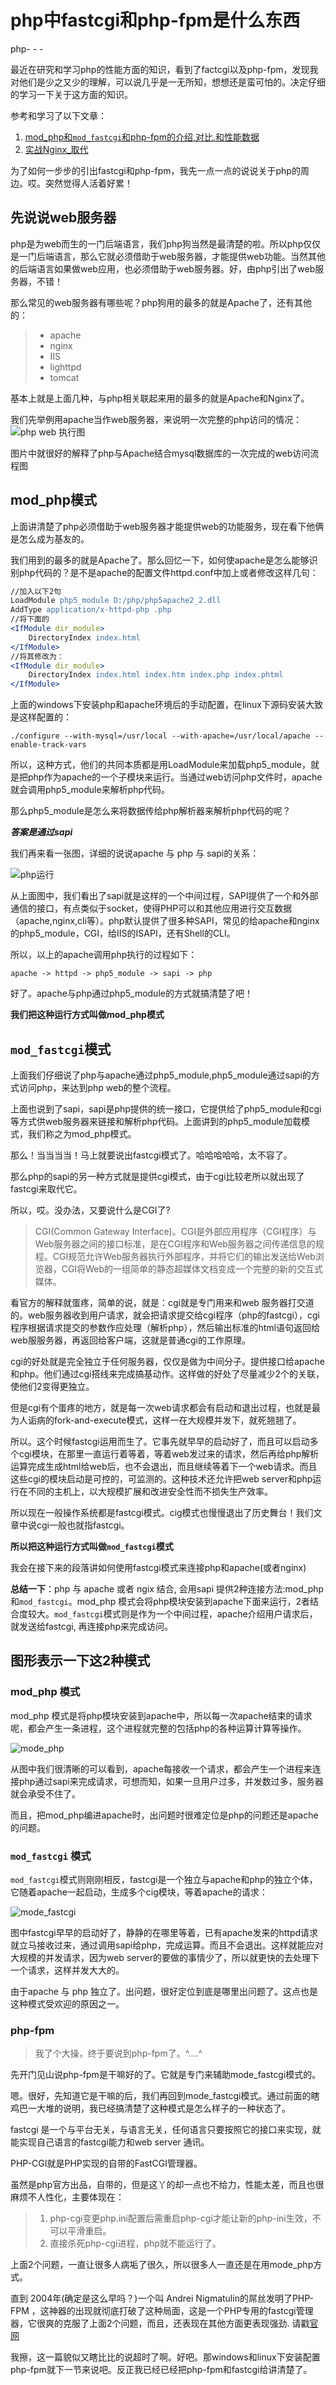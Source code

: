# php中fastcgi和php-fpm是什么东西

php- - -

最近在研究和学习php的性能方面的知识，看到了factcgi以及php-fpm，发现我对他们是少之又少的理解，可以说几乎是一无所知，想想还是蛮可怕的。决定仔细的学习一下关于这方面的知识。

参考和学习了以下文章：   
1. [mod_php和`mod_fastcgi`和php-fpm的介绍,对比,和性能数据][0]  
2. [实战Nginx_取代][1]

为了如何一步步的引出fastcgi和php-fpm，我先一点一点的说说关于php的周边。哎。突然觉得人活着好累！

## 先说说web服务器

php是为web而生的一门后端语言，我们php狗当然是最清楚的啦。所以php仅仅是一门后端语言，那么它就必须借助于web服务器，才能提供web功能。当然其他的后端语言如果做web应用，也必须借助于web服务器。好，由php引出了web服务器，不错！

那么常见的web服务器有哪些呢？php狗用的最多的就是Apache了，还有其他的：

> * apache
> * nginx
> * IIS
> * lighttpd
> * tomcat

基本上就是上面几种，与php相关联起来用的最多的就是Apache和Nginx了。

我们先举例用apache当作web服务器，来说明一次完整的php访问的情况：   
![php web 执行图][2]

  
图片中就很好的解释了php与Apache结合mysql数据库的一次完成的web访问流程图

## mod_php模式

上面讲清楚了php必须借助于web服务器才能提供web的功能服务，现在看下他俩是怎么成为基友的。

我们用到的最多的就是Apache了。那么回忆一下，如何使apache是怎么能够识别php代码的？是不是apache的配置文件httpd.conf中加上或者修改这样几句：

```apache
//加入以下2句
LoadModule php5_module D:/php/php5apache2_2.dll
AddType application/x-httpd-php .php
//将下面的
<IfModule dir_module>
    DirectoryIndex index.html
</IfModule>
//将其修改为：
<IfModule dir_module>
    DirectoryIndex index.html index.htm index.php index.phtml
</IfModule>
```

上面的windows下安装php和apache环境后的手动配置，在linux下源码安装大致是这样配置的：

    

    ./configure --with-mysql=/usr/local --with-apache=/usr/local/apache --enable-track-vars

所以，这种方式，他们的共同本质都是用LoadModule来加载php5_module，就是把php作为apache的一个子模块来运行。当通过web访问php文件时，apache就会调用php5_module来解析php代码。

那么php5_module是怎么来将数据传给php解析器来解析php代码的呢？

**_答案是通过sapi_**

我们再来看一张图，详细的说说apache 与 php 与 sapi的关系：

![php运行][3]

从上面图中，我们看出了sapi就是这样的一个中间过程，SAPI提供了一个和外部通信的接口，有点类似于socket，使得PHP可以和其他应用进行交互数据（apache,nginx,cli等）。php默认提供了很多种SAPI，常见的给apache和nginx的php5_module，CGI，给IIS的ISAPI，还有Shell的CLI。

所以，以上的apache调用php执行的过程如下：

    apache -> httpd -> php5_module -> sapi -> php
    

好了。apache与php通过php5_module的方式就搞清楚了吧！

**我们把这种运行方式叫做mod_php模式**

## `mod_fastcgi`模式

上面我们仔细说了php与apache通过php5_module,php5_module通过sapi的方式访问php，来达到php web的整个流程。

上面也说到了sapi，sapi是php提供的统一接口，它提供给了php5_module和cgi等方式供web服务器来链接和解析php代码。上面讲到的php5_module加载模式，我们称之为mod_php模式。

那么！当当当当！马上就要说出fastcgi模式了。哈哈哈哈哈，太不容了。

那么php的sapi的另一种方式就是提供cgi模式，由于cgi比较老所以就出现了fastcgi来取代它。

所以，哎。没办法，又要说什么是CGI了?

> CGI(Common Gateway Interface)。CGI是外部应用程序（CGI程序）与Web服务器之间的接口标准，是在CGI程序和Web服务器之间传递信息的规程。CGI规范允许Web服务器执行外部程序，并将它们的输出发送给Web浏览器，CGI将Web的一组简单的静态超媒体文档变成一个完整的新的交互式媒体。

看官方的解释就蛋疼，简单的说，就是：cgi就是专门用来和web 服务器打交道的。web服务器收到用户请求，就会把请求提交给cgi程序（php的fastcgi），cgi程序根据请求提交的参数作应处理（解析php），然后输出标准的html语句返回给web服服务器，再返回给客户端，这就是普通cgi的工作原理。

cgi的好处就是完全独立于任何服务器，仅仅是做为中间分子。提供接口给apache和php。他们通过cgi搭线来完成搞基动作。这样做的好处了尽量减少2个的关联，使他们2变得更独立。

但是cgi有个蛋疼的地方，就是每一次web请求都会有启动和退出过程，也就是最为人诟病的fork-and-execute模式，这样一在大规模并发下，就死翘翘了。

所以。这个时候fastcgi运用而生了。它事先就早早的启动好了，而且可以启动多个cgi模块，在那里一直运行着等着，等着web发过来的请求，然后再给php解析运算完成生成html给web后，也不会退出，而且继续等着下一个web请求。而且这些cgi的模块启动是可控的，可监测的。这种技术还允许把web server和php运行在不同的主机上，以大规模扩展和改进安全性而不损失生产效率。

所以现在一般操作系统都是fastcgi模式。cig模式也慢慢退出了历史舞台！我们文章中说cgi一般也就指fastcgi。

**所以把这种运行方式叫做`mod_fastcgi`模式**

我会在接下来的段落讲如何使用fastcgi模式来连接php和apache(或者nginx)

**总结一下**：php 与 apache 或者 ngix 结合, 会用sapi 提供2种连接方法:mod_php和`mod_fastcgi`。mod_php 模式会将php模块安装到apache下面来运行，2者结合度较大。`mod_fastcgi`模式则是作为一个中间过程，apache介绍用户请求后，就发送给fastcgi, 再连接php来完成访问。

## 图形表示一下这2种模式

### mod_php 模式

mod_php 模式是将php模块安装到apache中，所以每一次apache结束的请求呢，都会产生一条进程，这个进程就完整的包括php的各种运算计算等操作。

![mode_php][4]

  
从图中我们很清晰的可以看到，apache每接收一个请求，都会产生一个进程来连接php通过sapi来完成请求，可想而知，如果一旦用户过多，并发数过多，服务器就会承受不住了。

而且，把mod_php编进apache时，出问题时很难定位是php的问题还是apache的问题。

### `mod_fastcgi` 模式

`mod_fastcgi`模式则刚刚相反，fastcgi是一个独立与apache和php的独立个体，它随着apache一起启动，生成多个cig模块，等着apache的请求：

![mode_fastcgi][5]

图中fastcgi早早的启动好了，静静的在哪里等着，已有apache发来的httpd请求就立马接收过来，通过调用sapi给php，完成运算。而且不会退出。这样就能应对大规模的并发请求，因为web server的要做的事情少了，所以就更快的去处理下一个请求，这样并发大大的。

由于apache 与 php 独立了。出问题，很好定位到底是哪里出问题了。这点也是这种模式受欢迎的原因之一。

### php-fpm

> 我了个大操，终于要说到php-fpm了。^....^

先开门见山说php-fpm是干嘛好的了。它就是专门来辅助mode_fastcgi模式的。

嗯。很好，先知道它是干嘛的后，我们再回到mode_fastcgi模式。通过前面的瞎鸡巴一大堆的说明，我已经搞清楚了这种模式是怎么样子的一种状态了。

fastcgi 是一个与平台无关，与语言无关，任何语言只要按照它的接口来实现，就能实现自己语言的fastcgi能力和web server 通讯。

PHP-CGI就是PHP实现的自带的FastCGI管理器。

虽然是php官方出品，自带的，但是这丫的却一点也不给力，性能太差，而且也很麻烦不人性化，主要体现在：

> 1. php-cgi变更php.ini配置后需重启php-cgi才能让新的php-ini生效，不可以平滑重启。
> 1. 直接杀死php-cgi进程，php就不能运行了。

上面2个问题，一直让很多人病垢了很久，所以很多人一直还是在用mode_php方式。

直到 2004年(确定是这么早吗？)一个叫 Andrei Nigmatulin的屌丝发明了PHP-FPM ，这神器的出现就彻底打破了这种局面，这是一个PHP专用的fastcgi管理器，它很爽的克服了上面2个问题，而且，还表现在其他方面更表现强劲. 请戳[官网][6]

我擦，这一篇貌似又瞎比比的说超时了啊。好吧。那windows和linux下安装配置php-fpm就下一节来说吧。反正我已经已经把php-fpm和fastcgi给讲清楚了。

[0]: http://wenku.baidu.com/link?url=WpHSSuwGw9gushP4G9Yl03IVOx2bgzug_4tlTroL4PCPc5c0jJyTOcHHxSWAcDaoaYIVaH7HOK1kkX0pf-RcUN7RKiiuQwPtXHf04pmuIHC
[1]: http://wenku.baidu.com/view/67f5815f804d2b160b4ec0d8.html?re=view
[2]: ./img/1417244372_3979.jpg
[3]: ./img/php-arch.jpg
[4]: ./img/1417244404_9526.png
[5]: ./img/1417244403_6086.png
[6]: http://php-fpm.org/about/